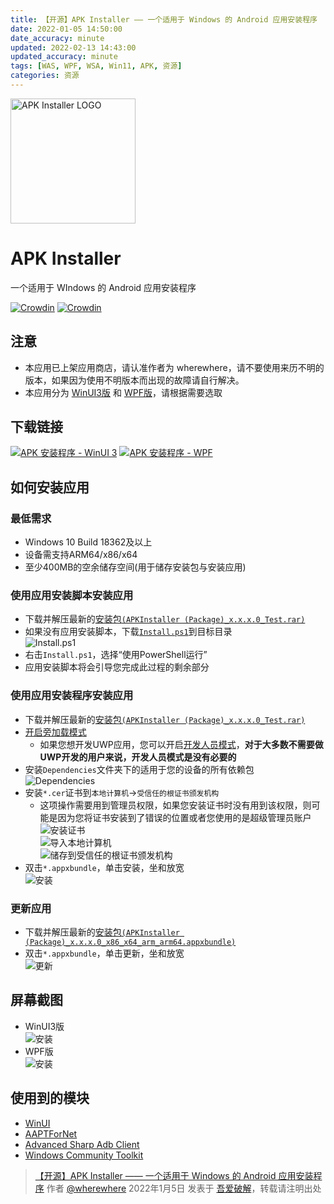 ```yaml
---
title: 【开源】APK Installer —— 一个适用于 Windows 的 Android 应用安装程序
date: 2022-01-05 14:50:00
date_accuracy: minute
updated: 2022-02-13 14:43:00
updated_accuracy: minute
tags: [WAS, WPF, WSA, Win11, APK, 资源]
categories: 资源
---
```

<img alt="APK Installer LOGO" src="https://github.com/user-attachments/assets/5ebcccb0-c607-41d3-8ffc-8481cfe3dba2" width="200px" style="display: unset;" />

# APK Installer

一个适用于 WIndows 的 Android 应用安装程序

<a href="https://crowdin.com/project/APKInstaller"><img class="badge" src="https://badges.crowdin.net/APKInstaller/localized.svg" alt="Crowdin"></a> <a href="https://crowdin.com/project/APK-Installer-Classic"><img class="badge" src="https://badges.crowdin.net/APK-Installer-Classic/localized.svg" alt="Crowdin"></a>

## 注意

- 本应用已上架应用商店，请认准作者为 wherewhere，请不要使用来历不明的版本，如果因为使用不明版本而出现的故障请自行解决。
- 本应用分为 [WinUI3版](https://github.com/Paving-Base/APK-Installer) 和 [WPF版](https://github.com/Paving-Base/APK-Installer-Classic)，请根据需要选取

## 下载链接

<p><a href="https://www.microsoft.com/store/apps/9P2JFQ43FPPG" title="APK 安装程序 - WinUI 3"><img class="badge" src="https://img.shields.io/badge/download-下载-magenta.svg?label=APK 安装程序 - WinUI 3&logo=Microsoft&style=for-the-badge&color=11a2f8" alt="APK 安装程序 - WinUI 3"></a> <a href="https://www.microsoft.com/store/apps/9N3HJLJP8V15" title="APK 安装程序 - WPF"><img class="badge" src="https://img.shields.io/badge/download-下载-magenta.svg?label=APK 安装程序 - WPF&logo=Microsoft&style=for-the-badge&color=11a2f8" alt="APK 安装程序 - WPF"></a></p>

## 如何安装应用

### 最低需求

- Windows 10 Build 18362及以上
- 设备需支持ARM64/x86/x64
- 至少400MB的空余储存空间(用于储存安装包与安装应用)

### 使用应用安装脚本安装应用

<style>
  img.badge {
    margin-bottom: unset !important;
    display: unset;
  }
</style>
<!--more-->

- 下载并解压最新的[安装包`(APKInstaller (Package)_x.x.x.0_Test.rar)`](https://github.com/Paving-Base/APK-Installer/releases/latest "下载安装包")
- 如果没有应用安装脚本，下载[`Install.ps1`](Install.ps1)到目标目录  
  ![Install.ps1](https://github.com/user-attachments/assets/6df30106-bb17-498c-b9bb-3e5b24cb9d0c)
- 右击`Install.ps1`，选择“使用PowerShell运行”
- 应用安装脚本将会引导您完成此过程的剩余部分

### 使用应用安装程序安装应用

- 下载并解压最新的[安装包`(APKInstaller (Package)_x.x.x.0_Test.rar)`](https://github.com/Paving-Base/APK-Installer/releases/latest "下载安装包")
- [开启旁加载模式](https://www.windowscentral.com/how-enable-windows-10-sideload-apps-outside-store)
  - 如果您想开发UWP应用，您可以开启[开发人员模式](https://docs.microsoft.com/zh-cn/windows/uwp/get-started/enable-your-device-for-development)，**对于大多数不需要做UWP开发的用户来说，开发人员模式是没有必要的**
- 安装`Dependencies`文件夹下的适用于您的设备的所有依赖包  
  ![Dependencies](https://github.com/user-attachments/assets/b07dbd77-cf7a-4e36-afc3-2b010438699a)
- 安装`*.cer`证书到`本地计算机`→`受信任的根证书颁发机构`
  - 这项操作需要用到管理员权限，如果您安装证书时没有用到该权限，则可能是因为您将证书安装到了错误的位置或者您使用的是超级管理员账户  
    ![安装证书](https://github.com/user-attachments/assets/6eaf930d-efe4-44d9-bca0-f47d440b0b41)  
    ![导入本地计算机](https://github.com/user-attachments/assets/8fe96c0b-a733-4098-afe7-d22d03131280)  
    ![储存到受信任的根证书颁发机构](https://github.com/user-attachments/assets/f083a0eb-1740-4130-9bcf-906f3df51f3a)
- 双击`*.appxbundle`，单击安装，坐和放宽  
  ![安装](https://github.com/user-attachments/assets/c295ec21-828d-4349-a736-15338e6977df)

### 更新应用

- 下载并解压最新的[安装包`(APKInstaller (Package)_x.x.x.0_x86_x64_arm_arm64.appxbundle)`](https://github.com/Paving-Base/APK-Installer/releases/latest "下载安装包")
- 双击`*.appxbundle`，单击更新，坐和放宽  
  ![更新](https://github.com/user-attachments/assets/83dd8d6a-5558-4f5f-bb79-384c51bb0b8f)

## 屏幕截图

- WinUI3版  
  ![安装](https://github.com/user-attachments/assets/48b27291-2907-43c3-93a6-7a8a31e47d56)
- WPF版  
  ![安装](https://github.com/user-attachments/assets/f16090de-cb5d-4905-9aec-490977373061)

## 使用到的模块

- [WinUI](https://github.com/microsoft/microsoft-ui-xaml "WinUI")
- [AAPTForNet](https://github.com/canheo136/QuickLook.Plugin.ApkViewer "AAPTForNet")
- [Advanced Sharp Adb Client](https://github.com/yungd1plomat/AdvancedSharpAdbClient "Advanced Sharp Adb Client")
- [Windows Community Toolkit](https://github.com/CommunityToolkit/WindowsCommunityToolkit "Windows Community Toolkit")

> [【开源】APK Installer —— 一个适用于 Windows 的 Android 应用安装程序](https://www.52pojie.cn/thread-1571754-1-1.html) 作者 [@wherewhere](https://www.52pojie.cn/home.php?mod=space&uid=1092941) 2022年1月5日 发表于 [吾爱破解](https://www.52pojie.cn)，转载请注明出处
